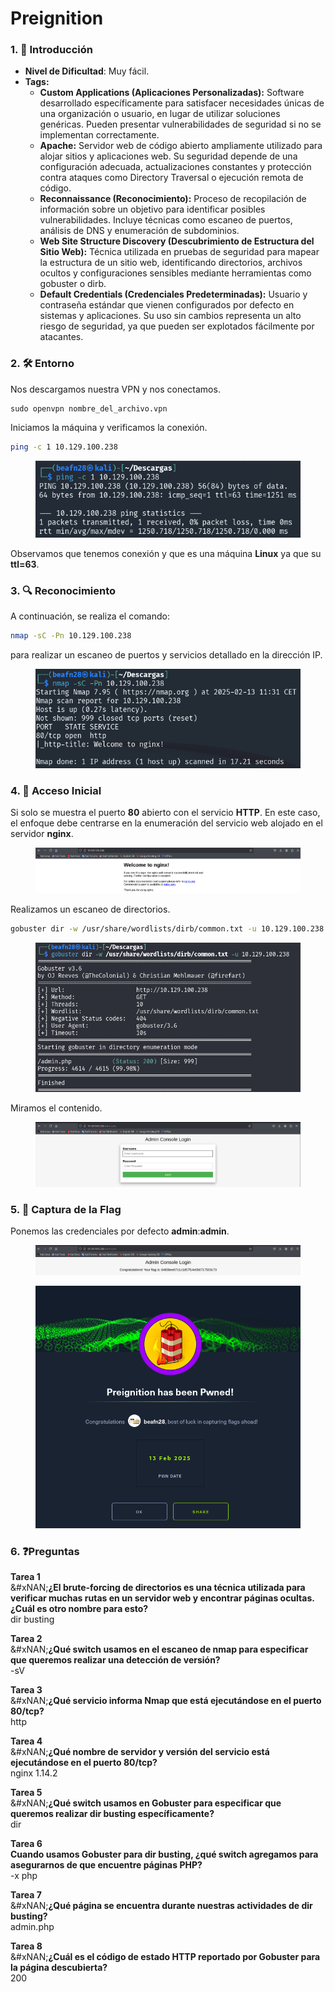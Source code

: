 # Preignition

### 1. 📝 **Introducción**

* **Nivel de Dificultad**: Muy fácil.
* **Tags:**&#x20;
  * **Custom Applications (Aplicaciones Personalizadas):** Software desarrollado específicamente para satisfacer necesidades únicas de una organización o usuario, en lugar de utilizar soluciones genéricas. Pueden presentar vulnerabilidades de seguridad si no se implementan correctamente.
  * **Apache:** Servidor web de código abierto ampliamente utilizado para alojar sitios y aplicaciones web. Su seguridad depende de una configuración adecuada, actualizaciones constantes y protección contra ataques como Directory Traversal o ejecución remota de código.
  * **Reconnaissance (Reconocimiento):** Proceso de recopilación de información sobre un objetivo para identificar posibles vulnerabilidades. Incluye técnicas como escaneo de puertos, análisis de DNS y enumeración de subdominios.
  * **Web Site Structure Discovery (Descubrimiento de Estructura del Sitio Web):** Técnica utilizada en pruebas de seguridad para mapear la estructura de un sitio web, identificando directorios, archivos ocultos y configuraciones sensibles mediante herramientas como gobuster o dirb.
  * **Default Credentials (Credenciales Predeterminadas):** Usuario y contraseña estándar que vienen configurados por defecto en sistemas y aplicaciones. Su uso sin cambios representa un alto riesgo de seguridad, ya que pueden ser explotados fácilmente por atacantes.

### 2. 🛠️ **Entorno**

Nos descargamos nuestra VPN y nos conectamos.

```
sudo openvpn nombre_del_archivo.vpn
```

Iniciamos la máquina y verificamos la conexión.

```bash
ping -c 1 10.129.100.238 
```

<figure><img src="../../../.gitbook/assets/image (6) (1) (1) (1) (1) (1) (1) (1) (1) (1) (1) (1) (1) (1) (1) (1) (1) (1) (1) (1) (1).png" alt=""><figcaption></figcaption></figure>

Observamos que tenemos conexión y que es una máquina **Linux** ya que su **ttl=63**.

### 3. 🔍 **Reconocimiento**

A continuación, se realiza el comando:

```bash
nmap -sC -Pn 10.129.100.238 
```

para realizar un escaneo de puertos y servicios detallado en la dirección IP.

<figure><img src="../../../.gitbook/assets/image (7) (1) (1) (1) (1) (1) (1) (1) (1) (1) (1) (1) (1) (1) (1) (1) (1) (1).png" alt=""><figcaption></figcaption></figure>

### 4. 🚪 **Acceso Inicial**

Si solo se muestra el puerto **80** abierto con el servicio **HTTP**. En este caso, el enfoque debe centrarse en la enumeración del servicio web alojado en el servidor **nginx**.

<figure><img src="../../../.gitbook/assets/image (8) (1) (1) (1) (1) (1) (1) (1) (1) (1) (1) (1) (1) (1) (1) (1).png" alt=""><figcaption></figcaption></figure>

Realizamos un escaneo de directorios.

```bash
gobuster dir -w /usr/share/wordlists/dirb/common.txt -u 10.129.100.238
```

<figure><img src="../../../.gitbook/assets/image (9) (1) (1) (1) (1) (1) (1) (1) (1) (1) (1) (1) (1) (1) (1).png" alt=""><figcaption></figcaption></figure>

Miramos el contenido.

<figure><img src="../../../.gitbook/assets/image (10) (1) (1) (1) (1) (1) (1) (1) (1) (1) (1) (1) (1).png" alt=""><figcaption></figcaption></figure>

### 5. 🔑 **Captura de la Flag**

Ponemos las credenciales por defecto **admin**:**admin**.

<figure><img src="../../../.gitbook/assets/image (11) (1) (1) (1) (1) (1) (1) (1) (1) (1) (1) (1).png" alt=""><figcaption></figcaption></figure>

<figure><img src="../../../.gitbook/assets/image (12) (1) (1) (1) (1) (1) (1) (1) (1).png" alt=""><figcaption></figcaption></figure>

### 6. ❓Preguntas

**Tarea 1**\
&#xNAN;**¿El brute-forcing de directorios es una técnica utilizada para verificar muchas rutas en un servidor web y encontrar páginas ocultas. ¿Cuál es otro nombre para esto?**\
dir busting&#x20;

**Tarea 2**\
&#xNAN;**¿Qué switch usamos en el escaneo de nmap para especificar que queremos realizar una detección de versión?**\
-sV&#x20;

**Tarea 3**\
&#xNAN;**¿Qué servicio informa Nmap que está ejecutándose en el puerto 80/tcp?**\
http&#x20;

**Tarea 4**\
&#xNAN;**¿Qué nombre de servidor y versión del servicio está ejecutándose en el puerto 80/tcp?**\
nginx 1.14.2&#x20;

**Tarea 5**\
&#xNAN;**¿Qué switch usamos en Gobuster para especificar que queremos realizar dir busting específicamente?**\
dir&#x20;

**Tarea 6**\
**Cuando usamos Gobuster para dir busting, ¿qué switch agregamos para asegurarnos de que encuentre páginas PHP?**\
-x php&#x20;

**Tarea 7**\
&#xNAN;**¿Qué página se encuentra durante nuestras actividades de dir busting?**\
admin.php&#x20;

**Tarea 8**\
&#xNAN;**¿Cuál es el código de estado HTTP reportado por Gobuster para la página descubierta?**\
200&#x20;
